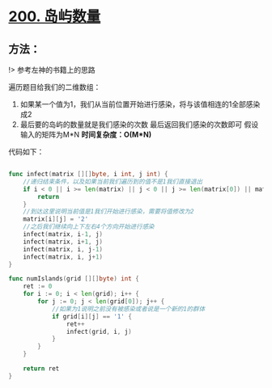 # [200. 岛屿数量](https://leetcode-cn.com/problems/number-of-islands/)
## 方法：
!> 参考左神的书籍上的思路

遍历题目给我们的二维数组：
1. 如果某一个值为1，我们从当前位置开始进行感染，将与该值相连的1全部感染成2
2. 最后要的岛屿的数量就是我们感染的次数
最后返回我们感染的次数即可
假设输入的矩阵为M\*N
**时间复杂度：O(M\*N)**

代码如下：
```go

func infect(matrix [][]byte, i int, j int) {
	//递归结束条件，以及如果当前我们遍历到的值不是1我们直接退出
	if i < 0 || i >= len(matrix) || j < 0 || j >= len(matrix[0]) || matrix[i][j] != '1' {
		return
	}
	//到达这里说明当前值是1我们开始进行感染，需要将值修改为2
	matrix[i][j] = '2'
	//之后我们继续向上下左右4个方向开始进行感染
	infect(matrix, i-1, j)
	infect(matrix, i+1, j)
	infect(matrix, i, j-1)
	infect(matrix, i, j+1)
}

func numIslands(grid [][]byte) int {
	ret := 0
	for i := 0; i < len(grid); i++ {
		for j := 0; j < len(grid[0]); j++ {
			//如果为1说明之前没有被感染或者说是一个新的1的群体
			if grid[i][j] == '1' {
				ret++
				infect(grid, i, j)
			}
		}
	}

	return ret
}

```





